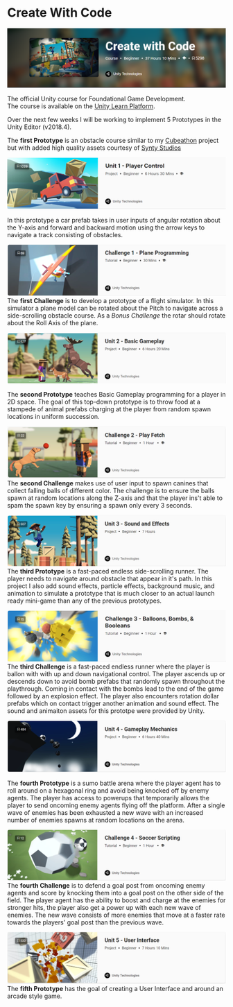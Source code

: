 
# Create With Code

![ ](https://github.com/Husain0007/CreateWithCode/blob/master/Images/SplashPage.png "Logo Title Text 1")  

The official Unity course for Foundational Game Development.  
The course is available on the [Unity Learn Platform](https://learn.unity.com/course/create-with-code). 
<br>

Over the next few weeks I will be working to implement 5 Prototypes in the Unity Editor (v2018.4).  

The **first Prototype** is an obstacle course similar to my [Cubeathon](https://github.com/Husain0007/Cubeathon-with-Unity) project but with added high quality assets courtesy of [Synty Studios](https://www.syntystudios.com/)

![ ](https://github.com/Husain0007/CreateWithCode/blob/master/Images/Prototype-1.png)  

In this prototype a car prefab takes in user inputs of angular rotation about the Y-axis and forward and backward motion using the arrow keys to navigate a track consisting of obstacles.

![ ](https://github.com/Husain0007/CreateWithCode/blob/master/Images/Challenge1.png)
The **first Challenge** is to develop a prototype of a flight simulator. In this simulator a plane model can be rotated about the Pitch to navigate across a side-scrolling obstacle course.
As a *Bonus Challenge* the rotar should rotate about the Roll Axis of the plane.  

![ ](https://github.com/Husain0007/CreateWithCode/blob/master/Images/Prototype2.png)  

The **second Prototype** teaches Basic Gameplay programming for a player in 2D space. The goal of this top-down prototype is to throw food at a stampede of animal prefabs charging at the player from random spawn locations in uniform succession. 

![ ](https://github.com/Husain0007/CreateWithCode/blob/master/Images/Challenge2.png)
The **second Challenge** makes use of user input to spawn canines that collect falling balls of different color. The challenge is to ensure the balls spawn at random locations along the Z-axis and that the player ins't able to spam the spawn key by ensuring a spawn only every 3 seconds.  

![ ](https://github.com/Husain0007/CreateWithCode/blob/master/Images/Prototype3.png)
The **third Prototype** is a fast-paced endless side-scrolling runner. The player needs to navigate around obstacle that appear in it's path. In this project I also add sound effects, particle effects, background music, and animation to simulate a prototype that is much closer to an actual launch ready mini-game than any of the previous prototypes.

![-](https://github.com/Husain0007/CreateWithCode/blob/master/Images/Challenge3.png)
The **third Challenge** is a fast-paced endless runner where the player is ballon with with up and down navigational control. The player ascends up or descends down to avoid bomb prefabs that randomly spawn throughout the playthrough. Coming in contact with the bombs lead to the end of the game followed by an explosion effect. The player also encounters rotation dollar prefabs which on contact trigger another animation and sound effect. The sound and animaiton assets for this prototpe were provided by Unity. 

![-](https://github.com/Husain0007/CreateWithCode/blob/master/Images/Prototype4.png)

The **fourth Prototype** is a sumo battle arena where the player agent has to roll around on a hexagonal ring and avoid being knocked off by enemy agents. The player has access to powerups that temporarily allows the player to send oncoming enemy agents flying off the platform. After a single wave of enemies has been exhausted a new wave with an increased number of enemies spawns at random locations on the arena. 

![-](https://github.com/Husain0007/CreateWithCode/blob/master/Images/Challenge4.png)
The **fourth Challenge** is to defend a goal post from oncoming enemy agents and score by knocking them into a goal post on the other side of the field. The player agent has the ability to boost and charge at the enemies for stronger hits, the player also get a power up with each new wave of enemies. The new wave consists of more enemies that move at a faster rate towards the players' goal post than the previous wave.

![-](https://github.com/Husain0007/CreateWithCode/blob/master/Images/Prototype5.png)
The **fifth Prototype** has the goal of creating a User Interface and around an arcade style game.
